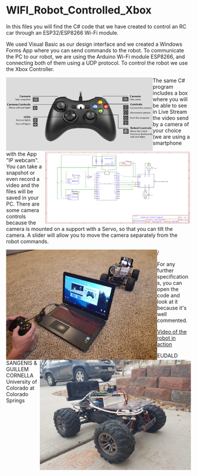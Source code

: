 # WIFI_Robot_Controlled_Xbox
 
In this files you will find the C# code that we have created to control an RC car through an ESP32/ESP8266 Wi-Fi module.

We used Visual Basic as our design interface and we created a Windows Forms App where you can send commands to the robot. To communicate the PC to our robot, we are using the Arduino Wi-Fi module ESP8266, and connecting both of them using a UDP protocol. To control the robot we use the Xbox Controller.

<p align = "center">
  <img align = "left" width="400" height="200" src="assets/xbox_controls.png">
 <img align = "right" width="400" height="200" src="assets/SCHEMATIC_ROBOT_CAR.png">
</p>

The same C# program includes a box where you will be able to see in Live Stream the video send by a camera of your choice (we are using a smartphone with the App "IP webcam". You can take a snapshot or even record a video and the files will be saved in your PC. There are some camera controls because the camera is mounted on a support with a Servo, so that you can tilt the camera. A slider will allow you to move the camera separately from the robot commands.

<p align = "center">
  <img align = "left"  width="412" height="300" src="assets/im_1.jpeg">
  <img align = "right" width="412" height="300" src="assets/im_2.jpeg">
</p>/

For any further specifications, you can open the code and look at it because it's well commented.

[Video of the robot in action](https://www.youtube.com/watch?v=Hvh4d6ooXKg&list=PLkLimRXN6NKzz2pS73LnV6DYbMdIhSLv9&index=2)

EUDALD SANGENIS & GUILLEM CORNELLA University of Colorado at Colorado Springs
